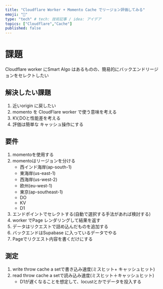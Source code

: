 ```yaml
---
title: "Cloudflare Worker + Momento Cache でリージョン評価してみる"
emoji: "📑"
type: "tech" # tech: 技術記事 / idea: アイデア
topics: ["Cloudflare","Cache"]
published: false
---
```


# 課題

Cloudflare worker にSmart Algo はあるものの、簡易的にバックエンドリージョンをセレクトしたい

## 解決したい課題

1. 近いorigin に戻したい
2. momento を CloudFlare worker で使う意味を考える
3. KV,DOと性能差を考える
4. 評価は簡単な キャッシュ操作にする

## 要件

1. momentoを使用する
2. momentoはリージョンを分ける
    * 西インド海岸(ap-south-1)
    * 東海岸(us-east-1)
    * 西海岸(us-west-2)
    * 欧州(eu-west-1)
    * 東京(ap-southeast-1)
    * DO
    * KV
    * D1
3. エンドポイントでセレクトする(自動で選択する手法があれば検討する)
4. worker でPage レンダリングして結果を返す
5. データはリクエストで詰め込んだものを追加する
6. バックエンドはSupabase に入っているデータでやる
7. Pageでリクエスト内容を書くだけにする

## 測定

1. write throw cache a setで書き込み速度(ミスヒット+ キャッシュヒット)
2. read throw cache a setで読み込み速度(ミスヒット＋キャッシュヒット)
    * D1が遅くなることを想定して、locustとかでデータを投入する
